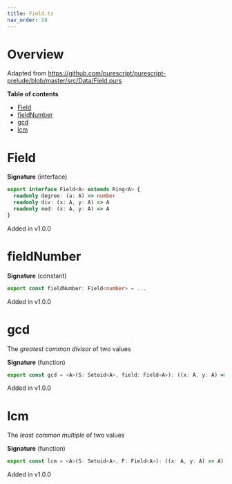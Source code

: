 ```yaml
---
title: Field.ts
nav_order: 28
---
```


# Overview

Adapted from https://github.com/purescript/purescript-prelude/blob/master/src/Data/Field.purs

<!-- START doctoc generated TOC please keep comment here to allow auto update -->
<!-- DON'T EDIT THIS SECTION, INSTEAD RE-RUN doctoc TO UPDATE -->
**Table of contents**

- [Field](#field)
- [fieldNumber](#fieldnumber)
- [gcd](#gcd)
- [lcm](#lcm)

<!-- END doctoc generated TOC please keep comment here to allow auto update -->

# Field

**Signature** (interface)

```ts
export interface Field<A> extends Ring<A> {
  readonly degree: (a: A) => number
  readonly div: (x: A, y: A) => A
  readonly mod: (x: A, y: A) => A
}
```

Added in v1.0.0

# fieldNumber

**Signature** (constant)

```ts
export const fieldNumber: Field<number> = ...
```

Added in v1.0.0

# gcd

The _greatest common divisor_ of two values

**Signature** (function)

```ts
export const gcd = <A>(S: Setoid<A>, field: Field<A>): ((x: A, y: A) => A) => ...
```

Added in v1.0.0

# lcm

The _least common multiple_ of two values

**Signature** (function)

```ts
export const lcm = <A>(S: Setoid<A>, F: Field<A>): ((x: A, y: A) => A) => ...
```

Added in v1.0.0
